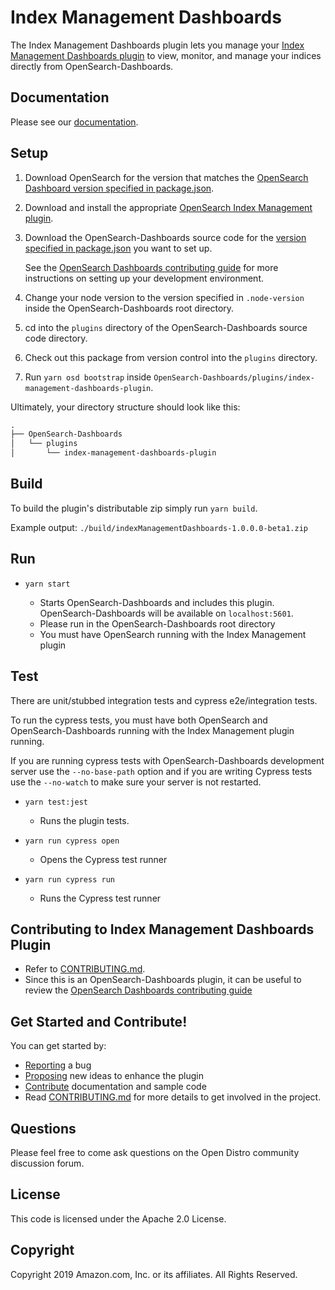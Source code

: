 # Index Management Dashboards

The Index Management Dashboards plugin lets you manage your [Index Management Dashboards plugin](https://github.com/opensearch-project/index-management-dashboards-plugin) to view, monitor, and manage your indices directly from OpenSearch-Dashboards.

## Documentation

Please see our [documentation](https://opendistro.github.io/for-elasticsearch-docs/).

## Setup

1. Download OpenSearch for the version that matches the [OpenSearch Dashboard version specified in package.json](./package.json#L9).
1. Download and install the appropriate [OpenSearch Index Management plugin](https://github.com/opensearch-project/index-management).
1. Download the OpenSearch-Dashboards source code for the [version specified in package.json](./package.json#L9) you want to set up.

   See the [OpenSearch Dashboards contributing guide](https://github.com/opensearch-project/OpenSearch-Dashboards/blob/main/CONTRIBUTING.md#setting-up-your-development-environment) for more instructions on setting up your development environment.
   
1. Change your node version to the version specified in `.node-version` inside the OpenSearch-Dashboards root directory.
1. cd into the `plugins` directory of the OpenSearch-Dashboards source code directory.
1. Check out this package from version control into the `plugins` directory.
1. Run `yarn osd bootstrap` inside `OpenSearch-Dashboards/plugins/index-management-dashboards-plugin`.

Ultimately, your directory structure should look like this:

```md
.
├── OpenSearch-Dashboards
│   └── plugins
│       └── index-management-dashboards-plugin
```


## Build

To build the plugin's distributable zip simply run `yarn build`.

Example output: `./build/indexManagementDashboards-1.0.0.0-beta1.zip`


## Run

- `yarn start`

  - Starts OpenSearch-Dashboards and includes this plugin. OpenSearch-Dashboards will be available on `localhost:5601`.
  - Please run in the OpenSearch-Dashboards root directory
  - You must have OpenSearch running with the Index Management plugin

## Test

There are unit/stubbed integration tests and cypress e2e/integration tests.

To run the cypress tests, you must have both OpenSearch and OpenSearch-Dashboards running with the Index Management plugin running.

If you are running cypress tests with OpenSearch-Dashboards development server use the `--no-base-path` option and if you are writing Cypress tests use the `--no-watch` to make sure your server is not restarted.

- `yarn test:jest`

  - Runs the plugin tests.
  
- `yarn run cypress open`

  - Opens the Cypress test runner

- `yarn run cypress run`

  - Runs the Cypress test runner

## Contributing to Index Management Dashboards Plugin

- Refer to [CONTRIBUTING.md](./CONTRIBUTING.md).
- Since this is an OpenSearch-Dashboards plugin, it can be useful to review the [OpenSearch Dashboards contributing guide](https://github.com/opensearch-project/OpenSearch-Dashboards/blob/main/CONTRIBUTING.md)

## Get Started and Contribute!

You can get started by:
- [Reporting](https://github.com/opensearch-project/index-management-dashboards-plugin/issues) a bug
- [Proposing](https://github.com/opensearch-project/index-management-dashboards-plugin/issues) new ideas to enhance the plugin
- [Contribute](https://github.com/opensearch-project/index-management-dashboards-plugin/issues) documentation and sample code
- Read [CONTRIBUTING.md](./CONTRIBUTING.md) for more details to get involved in the project.

## Questions

Please feel free to come ask questions on the Open Distro community discussion forum.

## License

This code is licensed under the Apache 2.0 License. 

## Copyright

Copyright 2019 Amazon.com, Inc. or its affiliates. All Rights Reserved.


